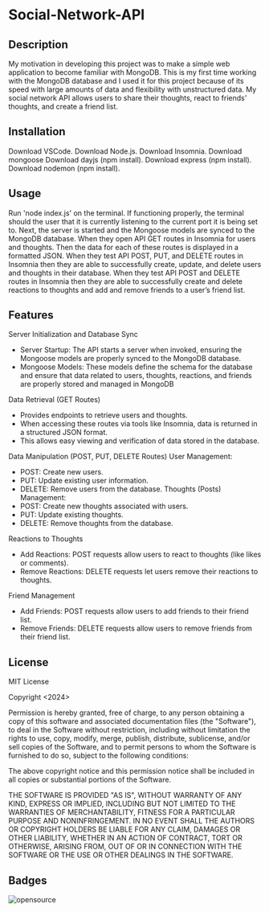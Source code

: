 # Social-Network-API

## Description

My motivation in developing this project was to make a simple web application to become familiar with MongoDB. This is my first time working with the MongoDB database and I used it for this project because of its speed with large amounts of data and flexibility with unstructured data. My social network API allows users to share their thoughts, react to friends' thoughts, and create a friend list.

## Installation

Download VSCode.
Download Node.js.
Download Insomnia.
Download mongoose
Download dayjs (npm install).
Download express (npm install).
Download nodemon (npm install).

## Usage

Run 'node index.js' on the terminal. If functioning properly, the terminal should the user that it is currently listening to the current port it is being set to. Next, the server is started and the Mongoose models are synced to the MongoDB database. When they open API GET routes in Insomnia for users and thoughts. Then the data for each of these routes is displayed in a formatted JSON. When they test API POST, PUT, and DELETE routes in Insomnia then they are able to successfully create, update, and delete users and thoughts in their database. When they test API POST and DELETE routes in Insomnia then they are able to successfully create and delete reactions to thoughts and add and remove friends to a user’s friend list.

## Features

Server Initialization and Database Sync
- Server Startup: The API starts a server when invoked, ensuring the Mongoose models are properly synced to the MongoDB database.
- Mongoose Models: These models define the schema for the database and ensure that data related to users, thoughts, reactions, and friends are properly stored and managed in MongoDB

Data Retrieval (GET Routes)

- Provides endpoints to retrieve users and thoughts.
- When accessing these routes via tools like Insomnia, data is returned in a structured JSON format.
- This allows easy viewing and verification of data stored in the database.

Data Manipulation (POST, PUT, DELETE Routes)
User Management:
- POST: Create new users.
- PUT: Update existing user information.
- DELETE: Remove users from the database.
Thoughts (Posts) Management:
- POST: Create new thoughts associated with users.
- PUT: Update existing thoughts.
- DELETE: Remove thoughts from the database.

Reactions to Thoughts
- Add Reactions: POST requests allow users to react to thoughts (like likes or comments).
- Remove Reactions: DELETE requests let users remove their reactions to thoughts.

Friend Management
- Add Friends: POST requests allow users to add friends to their friend list.
- Remove Friends: DELETE requests allow users to remove friends from their friend list.

## License

MIT License

Copyright <2024> <Christopher Chhim>

Permission is hereby granted, free of charge, to any person obtaining a copy
of this software and associated documentation files (the "Software"), to deal
in the Software without restriction, including without limitation the rights
to use, copy, modify, merge, publish, distribute, sublicense, and/or sell
copies of the Software, and to permit persons to whom the Software is
furnished to do so, subject to the following conditions:

The above copyright notice and this permission notice shall be included in all
copies or substantial portions of the Software.

THE SOFTWARE IS PROVIDED "AS IS", WITHOUT WARRANTY OF ANY KIND, EXPRESS OR
IMPLIED, INCLUDING BUT NOT LIMITED TO THE WARRANTIES OF MERCHANTABILITY,
FITNESS FOR A PARTICULAR PURPOSE AND NONINFRINGEMENT. IN NO EVENT SHALL THE
AUTHORS OR COPYRIGHT HOLDERS BE LIABLE FOR ANY CLAIM, DAMAGES OR OTHER
LIABILITY, WHETHER IN AN ACTION OF CONTRACT, TORT OR OTHERWISE, ARISING FROM,
OUT OF OR IN CONNECTION WITH THE SOFTWARE OR THE USE OR OTHER DEALINGS IN THE
SOFTWARE.

## Badges

![opensource](https://img.shields.io/badge/generator-open_source-blue)

 